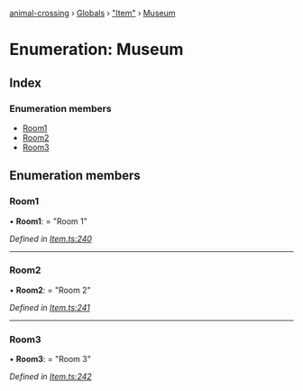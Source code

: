 [animal-crossing](../README.md) › [Globals](../globals.md) › ["Item"](../modules/_item_.md) › [Museum](_item_.museum.md)

# Enumeration: Museum

## Index

### Enumeration members

* [Room1](_item_.museum.md#room1)
* [Room2](_item_.museum.md#room2)
* [Room3](_item_.museum.md#room3)

## Enumeration members

###  Room1

• **Room1**: = "Room 1"

*Defined in [Item.ts:240](https://github.com/Norviah/animal-crossing/blob/26c21f5/module/types/Item.ts#L240)*

___

###  Room2

• **Room2**: = "Room 2"

*Defined in [Item.ts:241](https://github.com/Norviah/animal-crossing/blob/26c21f5/module/types/Item.ts#L241)*

___

###  Room3

• **Room3**: = "Room 3"

*Defined in [Item.ts:242](https://github.com/Norviah/animal-crossing/blob/26c21f5/module/types/Item.ts#L242)*
